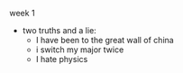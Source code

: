 
week 1
- two truths and a lie:
	- I have been to the great wall of china
	- i switch my major twice
	- I hate physics